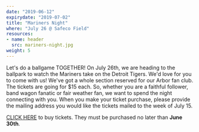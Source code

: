 ```yaml
---
date: "2019-06-12"
expirydate: "2019-07-02"
title: "Mariners Night"
where: "July 26 @ Safeco Field"
resources:
- name: header
  src: mariners-night.jpg
weight: 5
---
```


Let's do a ballgame TOGETHER! On July 26th, we are heading to the ballpark to watch the Mariners take on the Detroit Tigers. We'd love for you to come with us! We've got a whole section reserved for our Arbor fan club. The tickets are going for $15 each. So, whether you are a faithful follower, band wagon fanatic or fair weather fan, we want to spend the night connecting with you. When you make your ticket purchase, please provide the mailing address you would like the tickets mailed to the week of July 15.

[CLICK HERE](https://arborchurch.churchcenter.com/registrations/events/253103) to buy tickets. They must be purchased no later than **June 30th**.
